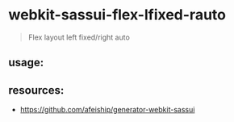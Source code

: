 # webkit-sassui-flex-lfixed-rauto
> Flex layout left fixed/right auto

## usage:

## resources:
+ https://github.com/afeiship/generator-webkit-sassui
